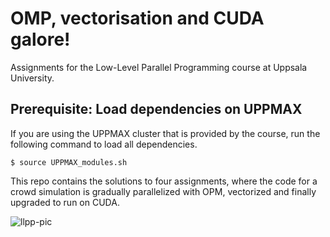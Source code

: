 # OMP, vectorisation and CUDA galore!

Assignments for the Low-Level Parallel Programming course at Uppsala University.

## Prerequisite: Load dependencies on UPPMAX

If you are using the UPPMAX cluster that is provided by the course, run the
following command to load all dependencies.

```
$ source UPPMAX_modules.sh
```
This repo contains the solutions to four assignments, where the code for a crowd simulation is gradually parallelized with OPM, vectorized and finally upgraded to run on CUDA. 

![llpp-pic](https://github.com/alko5923/Low-Level-Parallel-Programming/blob/main/llpp-pic.png)
